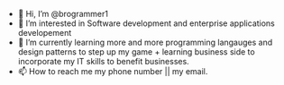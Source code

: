 - 👋 Hi, I’m @brogrammer1
- 👀 I’m interested in Software development and enterprise applications developement
- 🌱 I’m currently learning more and more programming langauges and design patterns to step up my game + learning business side to incorporate my IT skills to benefit businesses.
- 📫 How to reach me my phone number || my email.

<!---
brogrammer1/brogrammer1 is a ✨ special ✨ repository because its `README.md` (this file) appears on your GitHub profile.
You can click the Preview link to take a look at your changes.
--->

